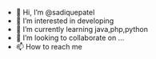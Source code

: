 - 👋 Hi, I’m @sadiquepatel
- 👀 I’m interested in developing 
- 🌱 I’m currently learning java,php,python
- 💞️ I’m looking to collaborate on ...
- 📫 How to reach me 

<!---
sadiquepatel/sadiquepatel is a ✨ special ✨ repository because its `README.md` (this file) appears on your GitHub profile.
You can click the Preview link to take a look at your changes.
--->
